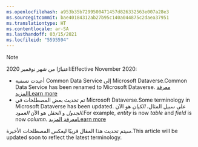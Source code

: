 ```yaml
---
ms.openlocfilehash: a953b35b7299500471457d826332563e007a28e3
ms.sourcegitcommit: bae40184312ab27b95c140a044875c2daea37951
ms.translationtype: HT
ms.contentlocale: ar-SA
ms.lasthandoff: 03/15/2021
ms.locfileid: "5595594"
---
```

> [!NOTE]
> <span data-ttu-id="695f9-101">اعتبارًا من شهر نوفمبر 2020:</span><span class="sxs-lookup"><span data-stu-id="695f9-101">Effective November 2020:</span></span>
> - <span data-ttu-id="695f9-102">أعيدت تسمية Common Data Service إلى Microsoft Dataverse.</span><span class="sxs-lookup"><span data-stu-id="695f9-102">Common Data Service has been renamed to Microsoft Dataverse.</span></span> [<span data-ttu-id="695f9-103">معرفة المزيد</span><span class="sxs-lookup"><span data-stu-id="695f9-103">Learn more</span></span>](https://aka.ms/PAuAppBlog)
> - <span data-ttu-id="695f9-104">تم تحديث بعض المصطلحات في Microsoft Dataverse.</span><span class="sxs-lookup"><span data-stu-id="695f9-104">Some terminology in Microsoft Dataverse has been updated.</span></span> <span data-ttu-id="695f9-105">على سبيل المثال، *الكيان* هو الآن *الجدول* و *الحقل* هو الآن *العمود*.</span><span class="sxs-lookup"><span data-stu-id="695f9-105">For example, *entity* is now *table* and *field* is now *column*.</span></span> [<span data-ttu-id="695f9-106">معرفة المزيد</span><span class="sxs-lookup"><span data-stu-id="695f9-106">Learn more</span></span>](/powerapps/maker/data-platform/data-platform-intro)
>
> <span data-ttu-id="695f9-107">سيتم تحديث هذا المقال قريبًا ليعكس المصطلحات الأخيرة.</span><span class="sxs-lookup"><span data-stu-id="695f9-107">This article will be updated soon to reflect the latest terminology.</span></span>
